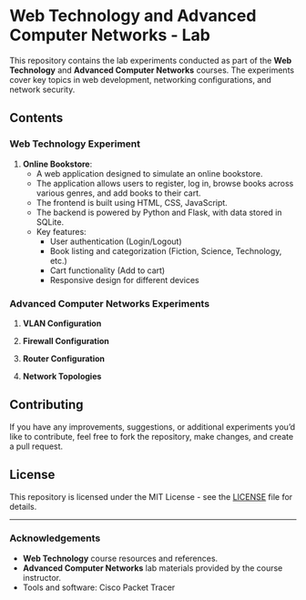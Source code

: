 # Web Technology and Advanced Computer Networks - Lab 

This repository contains the lab experiments conducted as part of the **Web Technology** and **Advanced Computer Networks** courses. The experiments cover key topics in web development, networking configurations, and network security.

## Contents

### Web Technology Experiment

1. **Online Bookstore**:
    - A web application designed to simulate an online bookstore.
    - The application allows users to register, log in, browse books across various genres, and add books to their cart.
    - The frontend is built using HTML, CSS, JavaScript.
    - The backend is powered by Python and Flask, with data stored in SQLite.
    - Key features:
      - User authentication (Login/Logout)
      - Book listing and categorization (Fiction, Science, Technology, etc.)
      - Cart functionality (Add to cart)
      - Responsive design for different devices

### Advanced Computer Networks Experiments
1. **VLAN Configuration**

2. **Firewall Configuration**

3. **Router Configuration**

4. **Network Topologies**


## Contributing

If you have any improvements, suggestions, or additional experiments you’d like to contribute, feel free to fork the repository, make changes, and create a pull request.

## License

This repository is licensed under the MIT License - see the [LICENSE](LICENSE) file for details.

---

### Acknowledgements

- **Web Technology** course resources and references.
- **Advanced Computer Networks** lab materials provided by the course instructor.
- Tools and software: Cisco Packet Tracer

